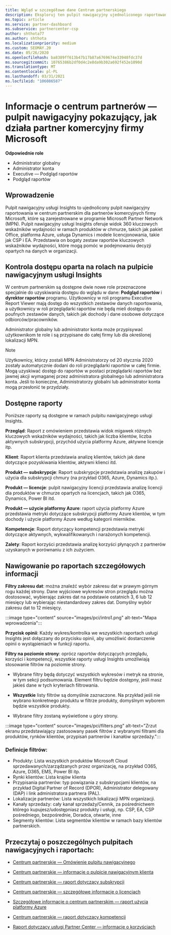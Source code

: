 ```yaml
---
title: Wgląd w szczegółowe dane Centrum partnerskiego
description: Eksploruj ten pulpit nawigacyjny ujednoliconego raportowania Centrum partnerskiego. Zobacz, jak wykonujesz kluczowe wskaźniki wydajności dla sprzedaży i wdrażania, opracowywania klientów i nie tylko.
ms.topic: article
ms.service: partner-dashboard
ms.subservice: partnercenter-csp
author: shthota77
ms.author: shthota
ms.localizationpriority: medium
ms.custom: SEOMAY.20
ms.date: 05/26/2020
ms.openlocfilehash: ba8389ff613b47b17b87a6769674e33948fdc37d
ms.sourcegitcommit: 10765386b2df0d4c2e8da9b302a692f452e1090d
ms.translationtype: MT
ms.contentlocale: pl-PL
ms.lasthandoff: 03/31/2021
ms.locfileid: "106086587"
---
```

# <a name="partner-center-insights---a-dashboard-that-shows-how-a-microsoft-commercial-partner-is-doing"></a>Informacje o centrum partnerów — pulpit nawigacyjny pokazujący, jak działa partner komercyjny firmy Microsoft

**Odpowiednie role**

- Administrator globalny
- Administrator konta
- Executive — Podgląd raportów
- Podgląd raportów

## <a name="introduction"></a>Wprowadzenie

Pulpit nawigacyjny usługi Insights to ujednolicony pulpit nawigacyjny raportowania w centrum partnerskim dla partnerów komercyjnych firmy Microsoft, które są zarejestrowane w programie Microsoft Partner Network (MPN). Pulpit nawigacyjny usługi Insights oferuje widok 360 kluczowych wskaźników wydajności w ramach produktów w chmurze, takich jak pakiet Office, platforma Azure, usługa Dynamics i modele licencjonowania, takie jak CSP i EA. Przedstawia on bogaty zestaw raportów kluczowych wskaźników wydajności, które mogą pomóc w podejmowaniu decyzji opartych na danych w organizacji. 

## <a name="role-based-access-control-to-the-insights-dashboard"></a>Kontrola dostępu oparta na rolach na pulpicie nawigacyjnym usługi Insights

W centrum partnerskim są dostępne dwie nowe role przeznaczone specjalnie do uzyskiwania dostępu do wglądu w dane: **Podgląd raportów** i **dyrektor raportów** programu. Użytkownicy w roli programu Executive Report Viewer mają dostęp do wszystkich zestawów danych raportowania, a użytkownicy w roli przeglądarki raportów nie będą mieli dostępu do poufnych zestawów danych, takich jak dochody i dane osobowe dotyczące odbiorców/pracowników. 

Administrator globalny lub administrator konta może przypisywać użytkownikom te role i są przypisane do całej firmy lub dla określonej lokalizacji MPN.  

>[!Note] 
>Użytkownicy, którzy zostali MPN Administratorzy od 20 stycznia 2020 zostały automatycznie dodani do roli przeglądarki raportów w całej firmie. Mogą uzyskiwać dostęp do raportów w postaci przeglądarki raportów bez jawnej akcji wymaganej przez administratora globalnego lub administratora konta. Jeśli to konieczne, Administratorzy globalni lub administrator konta mogą przesłonić te przydziały. 

## <a name="reports-available"></a>Dostępne raporty

Poniższe raporty są dostępne w ramach pulpitu nawigacyjnego usługi Insights.

**Przegląd**: Raport z omówieniem przedstawia widok migawek różnych kluczowych wskaźników wydajności, takich jak liczba klientów, liczba aktywnych subskrypcji, przychód użycia platformy Azure, aktywne licencje itp.

**Klient**: Raport klienta przedstawia analizę klientów, takich jak dane dotyczące pozyskiwania klientów, aktywni klienci itd.

**Produkt — subskrypcje**: Raport subskrypcje przedstawia analizę zakupów i użycia dla subskrypcji chmury (na przykład O365, Azure, Dynamics itp.).

**Produkt — licencje**: pulpit nawigacyjny licencji przedstawia analizę licencji dla produktów w chmurze opartych na licencjach, takich jak O365, Dynamics, Power BI itd.

**Produkt — użycie platformy Azure**: raport użycia platformy Azure przedstawia metryki dotyczące subskrypcji platformy Azure klientów, w tym dochody i użycie platformy Azure według kategorii mierników.

**Kompetencje**: Raport dotyczący kompetencji przedstawia metryki dotyczące aktywnych, wykwalifikowanych i narażonych kompetencji.

**Zalety**: Raport korzyści przedstawia analizę korzyści płynących z partnerów uzyskanych w porównaniu z ich zużyciem.

## <a name="navigating-the-insights-reports"></a>Nawigowanie po raportach szczegółowych informacji

**Filtry zakresu dat**: można znaleźć wybór zakresu dat w prawym górnym rogu każdej strony. Dane wyjściowe wykresów stron przeglądu można dostosować, wybierając zakres dat na podstawie ostatnich 3, 6 lub 12 miesięcy lub wybierając niestandardowy zakres dat. Domyślny wybór zakresu dat to 12 miesięcy. 

:::image type="content" source="images/pci/intro1.png" alt-text="Mapa wprowadzenia":::

**Przycisk opinii**: Każdy wykres/kontrolka we wszystkich raportach usługi Insights jest dołączany do przycisku opinii, aby umożliwić dostarczenie opinii o wystąpieniach w funkcji raportu. 

 
**Filtry na poziomie strony**: oprócz raportów dotyczących przeglądu, korzyści i kompetencji, wszystkie raporty usługi Insights umożliwiają stosowanie filtrów na poziomie strony. 

- Wybrane filtry będą dotyczyć wszystkich wykresów i metryk na stronie, w tym sekcji podsumowania. Element filtru będzie dostępny, jeśli masz jakieś dane w tych kryteriach filtrowania. 

- **Wszystkie** listy filtrów są domyślnie zaznaczone. Na przykład jeśli nie wybrano konkretnego produktu w filtrze produkty, domyślnym wyborem będzie wszystkie produkty.

- Wybrane filtry zostaną wyświetlone u góry strony. 

:::image type="content" source="images/pci/filters.png" alt-text="Zrzut ekranu przedstawiający zastosowany pasek filtrów z wybranymi filtrami dla produktów, rynków klientów, przypisań partnerów i kanałów sprzedaży.":::

### <a name="filters-definitions"></a>Definicje filtrów:

- Produkty: Lista wszystkich produktów Microsoft Cloud sprzedawanych/zarządzanych przez organizację, na przykład O365, Azure, D365, EMS, Power BI itp.
- Rynki klientów: Lista krajów klienta
- Przypisania partnerów: typ powiązania z subskrypcjami klientów, na przykład Digital Partner of Record (DPOR), Administrator delegowany (DAP) i link administratora partnera (PAL). 
- Lokalizacje partnerów: Lista wszystkich lokalizacji MPN organizacji.
- Kanały sprzedaży: cały kanał sprzedaży/Cennik, za pośrednictwem którego kupujesz/udostępniasz produkty i usługi, np. CSP, EA, CSP pośredniego, bezpośrednie, Doradca, otwarte, inne
- Segmenty klientów: Lista segmentów klientów w ramach bazy klientów partnerskich.

## <a name="read-about-each-of-the-dashboards-and-reports"></a>Przeczytaj o poszczególnych pulpitach nawigacyjnych i raportach:

- [Centrum partnerskie — Omówienie pulpitu nawigacyjnego](pci-overview-report.md)

- [Centrum partnerskie — informacje o pulpicie nawigacyjnym klienta](pci-customer-report.md)

- [Centrum partnerskie — raport dotyczący subskrypcji](pci-product-subscriptions-report.md)

- [Centrum partnerskie — szczegółowe informacje o licencjach](pci-product-licenses-report.md)

- [Szczegółowe informacje o centrum partnerskim — raport użycia platformy Azure](pci-azure-usage-report.md)

- [Centrum partnerskie — raport dotyczący kompetencji](pci-competencies-report.md)

- [Raport dotyczący usługi Partner Center — informacje o korzyściach](pci-benefits-report.md)
